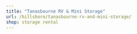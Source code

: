 ```yaml
---
title: "Tanasbourne RV & Mini Storage"
url: /hillsboro/tanasbourne-rv-and-mini-storage/
shop: storage rental
---
```

